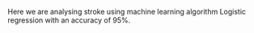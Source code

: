 Here we are analysing stroke using machine learning algorithm Logistic regression with an accuracy of 95%.
